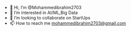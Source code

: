 - 👋 Hi, I’m @Mohammedibrahim2703
- 👀 I’m interested in AI/ML,Big Data
- 💞️ I’m looking to collaborate on StartUps
- 📫 How to reach me mohammedibrahim2703@gmail.com

<!---
Mohammedibrahim2703/Mohammedibrahim2703 is a ✨ special ✨ repository because its `README.md` (this file) appears on your GitHub profile.
You can click the Preview link to take a look at your changes.
--->
